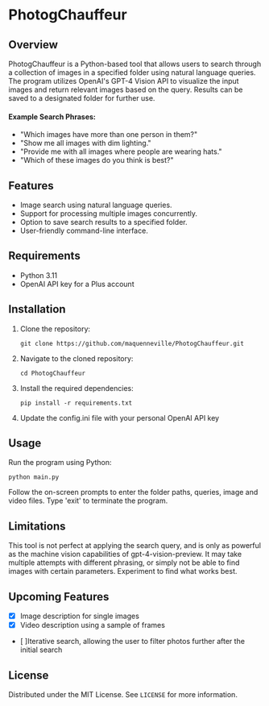 # PhotogChauffeur

## Overview
PhotogChauffeur is a Python-based tool that allows users to search through a collection of images in a specified folder using natural language queries. The program utilizes OpenAI's GPT-4 Vision API to visualize the input images and return relevant images based on the query. Results can be saved to a designated folder for further use.

#### Example Search Phrases:

- "Which images have more than one person in them?"
- "Show me all images with dim lighting."
- "Provide me with all images where people are wearing hats."
- "Which of these images do you think is best?"

## Features
- Image search using natural language queries.
- Support for processing multiple images concurrently.
- Option to save search results to a specified folder.
- User-friendly command-line interface.

## Requirements
- Python 3.11
- OpenAI API key for a Plus account

## Installation
1. Clone the repository:
   ```
   git clone https://github.com/maquenneville/PhotogChauffeur.git
   ```
2. Navigate to the cloned repository:
   ```
   cd PhotogChauffeur
   ```
3. Install the required dependencies:
   ```
   pip install -r requirements.txt
   ```
4. Update the config.ini file with your personal OpenAI API key

## Usage
Run the program using Python:

```
python main.py
```

Follow the on-screen prompts to enter the folder paths, queries, image and video files. Type 'exit' to terminate the program.

## Limitations
This tool is not perfect at applying the search query, and is only as powerful as the machine vision capabilities of gpt-4-vision-preview.  It may take multiple attempts with different phrasing, or simply not be able to find images with certain parameters.  Experiment to find what works best.

## Upcoming Features
- [x] Image description for single images 
- [x] Video description using a sample of frames
- [ ]Iterative search, allowing the user to filter photos further after the initial search

## License
Distributed under the MIT License. See `LICENSE` for more information.
